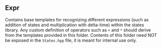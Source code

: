 ## Expr

Contains base templates for recognizing different expressions
(such as addition of states and multiplication with delta-time)
within the states library. Any custom definition of operators
such as `+` and `*` should derive from the templates provided
in this folder. Contents of this folder need NOT be exposed in
the `States.hpp` file, it is meant for internal use only.
